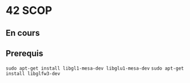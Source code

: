 # 42 SCOP

## En cours

## Prerequis
`sudo apt-get install libgl1-mesa-dev libglu1-mesa-dev`
`sudo apt-get install libglfw3-dev`
